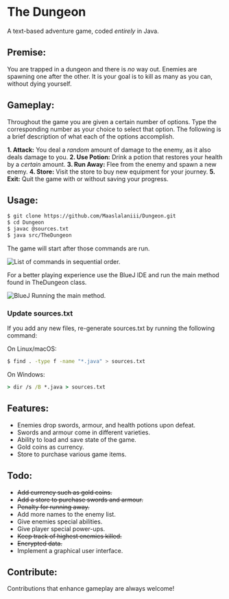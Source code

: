 # The Dungeon
A text-based adventure game, coded _entirely_ in Java.

## Premise:
You are trapped in a dungeon and there is _no_ way out. Enemies are spawning one after the other. It is your goal is to kill as many as you can, without dying yourself.

## Gameplay:
Throughout the game you are given a certain number of options. Type the corresponding number as your choice to select that option. The following is a brief description of what each of the options accomplish.

__1. Attack:__ You deal a _random_ amount of damage to the enemy, as it also deals damage to you.
__2. Use Potion:__ Drink a potion that restores your health by a _certain_ amount.
__3. Run Away:__ Flee from the enemy and spawn a new enemy.
__4. Store:__ Visit the store to buy new equipment for your journey.
__5. Exit:__ Quit the game with or without saving your progress.

## Usage:
```bash
$ git clone https://github.com/Maaslalaniii/Dungeon.git
$ cd Dungeon
$ javac @sources.txt
$ java src/TheDungeon
```

The game will start after those commands are run.

![List of commands in sequential order.](https://camo.githubusercontent.com/51f872bab74820723f6b986b4b22505c79358157/687474703a2f2f696d6167652e70726e747363722e636f6d2f696d6167652f32303866373935643334633134303035383464626336356631306538353930312e706e67)

For a better playing experience use the BlueJ IDE and run the main method found in TheDungeon class.

![BlueJ Running the main method.](https://camo.githubusercontent.com/cbd56c6847966e916062adeec8b339a0383989f3/687474703a2f2f696d6167652e70726e747363722e636f6d2f696d6167652f30656634353766373336363134313264393065363530663433623763333636382e706e67)

### Update sources.txt
If you add any new files, re-generate sources.txt by running the following command:

On Linux/macOS:
```bash
$ find . -type f -name "*.java" > sources.txt
```

On Windows:
```cmd
> dir /s /B *.java > sources.txt
```

## Features:
* Enemies drop swords, armour, and health potions upon defeat.
* Swords and armour come in different varieties.
* Ability to load and save state of the game.
* Gold coins as currency.
* Store to purchase various game items.

## Todo:
* ~~Add currency such as gold coins.~~
* ~~Add a store to purchase swords and armour.~~
* ~~Penalty for running away.~~
* Add more names to the enemy list.
* Give enemies special abilities.
* Give player special power-ups.
* ~~Keep track of highest enemies killed.~~
* ~~Encrypted data.~~
* Implement a graphical user interface.

## Contribute:
Contributions that enhance gameplay are always welcome!

